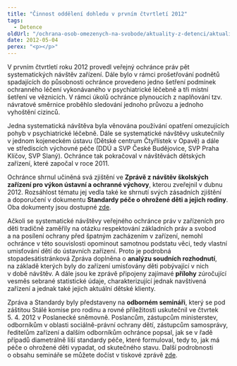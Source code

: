 ```yaml
---
title: "Činnost oddělení dohledu v prvním čtvrtletí 2012"
tags:
  - Detence
oldUrl: "/ochrana-osob-omezenych-na-svobode/aktuality-z-detenci/aktuality-z-detenci-2012/cinnost-oddeleni-dohledu-v-prvnim-ctvrtleti-2012/"
date: 2012-05-04
perex: "<p></p>"
---
```


<!-- imported from the old website -->

<p>V prvním čtvrtletí roku 2012 provedl veřejný ochránce práv pět systematických návštěv zařízení. Dále bylo v rámci prošetřování podnětů spadajících do působnosti ochránce provedeno jedno šetření podmínek ochranného léčení vykonávaného v psychiatrické léčebně a tři místní šetření ve věznicích. V rámci úkolů ochránce plynoucích z naplňování tzv. návratové směrnice proběhlo sledování jednoho průvozu a jednoho vyhoštění cizinců.</p><p>Jedna systematická návštěva byla věnována používání opatření omezujících pohyb v psychiatrické léčebně. Dále se systematické návštěvy uskutečnily v jednom kojeneckém ústavu (Dětské centrum Čtyřlístek v Opavě) a dále ve střediscích výchovné péče (DDÚ a SVP České Budějovice, SVP Praha Klíčov, SVP Slaný). Ochránce tak pokračoval v návštěvách dětských zařízení, které započal v roce 2011. </p><p>Ochránce shrnul učiněná svá zjištění ve <strong>Zprávě z návštěv školských zařízení pro výkon ústavní a ochranné výchovy</strong>, kterou zveřejnil v dubnu 2012. Rozsáhlost tématu jej vedla také ke shrnutí svých zásadních zjištění a doporučení v dokumentu <strong>Standardy péče o ohrožené děti a jejich rodiny</strong>. Oba dokumenty jsou dostupné <a href="https://www.ochrance.cz/ochrana-osob-omezenych-na-svobode/zarizeni/zarizeni-ustavni-a-ochranne-vychovy/">zde</a>. </p><p>Ačkoli se systematické návštěvy veřejného ochránce práv v zařízeních pro děti tradičně zaměřily na otázku respektování základních práv a svobod a na posílení ochrany před špatným zacházením v zařízení, nemohl ochránce v této souvislosti opominout samotnou podstatu věci, tedy vlastní umisťování dětí do ústavních zařízení. Proto je podrobná stopadesátistránková Zpráva doplněna o <strong>analýzu soudních rozhodnutí</strong>, na základě kterých byly do zařízení umisťovány děti pobývající v nich v době návštěv. A dále jsou ke zprávě připojeny zajímavé <strong>přílohy</strong> zúročující vesměs sebrané statistické údaje, charakterizující jednak navštívená zařízení a jednak také jejich aktuální dětské klienty.</p><p>Zpráva a Standardy byly představeny na <strong>odborném semináři</strong>, který se pod záštitou Stálé komise pro rodinu a rovné příležitosti uskutečnil ve čtvrtek 5. 4. 2012 v Poslanecké sněmovně. Poslancům, zástupcům ministerstev, odborníkům v oblasti sociálně-právní ochrany dětí, zástupcům samosprávy, ředitelům zařízení a dalším odborníkům ochránce popsal, jak se v řadě případů diametrálně liší standardy péče, které formuloval, tedy to, jak má péče o ohrožené děti vypadat, od skutečného stavu. Další podrobnosti o obsahu semináře se můžete dočíst v tiskové zprávě <a href="http://www.ochrance.cz/tiskove-zpravy/tiskove-zpravy-2012/pece-o-ohrozene-deti-a-jejich-rodiny/">zde</a>.</p>
